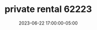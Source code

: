 ---
date: 2023-06-22 17:00:00-05:00
dates: 5:00 pm on June 22 2023
draft: false
durationMinutes: 180
title: private rental 62223
---